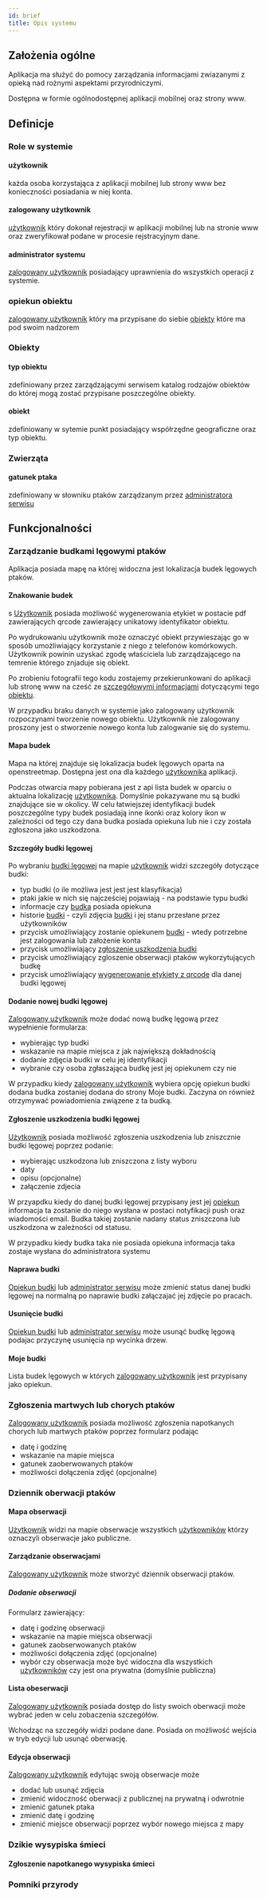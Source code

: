```yaml
---
id: brief
title: Opis systemu
---
```


## Założenia ogólne

Aplikacja ma służyć do pomocy zarządzania informacjami zwiazanymi z opieką nad rożnymi aspektami przyrodniczymi.

Dostępna w formie ogólnodostępnej aplikacji mobilnej oraz strony www.

## Definicje

### Role w systemie

#### użytkownik

każda osoba korzystająca z aplikacji mobilnej lub strony www bez konieczności posiadania w niej konta.

#### zalogowany użytkownik

[użytkownik](#użytkownik) który dokonał rejestracji w aplikacji mobilnej lub na stronie www oraz zweryfikował podane w procesie rejstracyjnym dane.

#### administrator systemu

[zalogowany użytkownik](#zalogowany-użytkownik) posiadający uprawnienia do wszystkich operacji z systemie.

### opiekun obiektu

[zalogowany użytkownik](#zalogowany-użytkownik) który ma przypisane do siebie [obiekty](#obiekt) które ma pod swoim nadzorem

### Obiekty

#### typ obiektu

zdefiniowany przez zarządzającymi serwisem katalog rodzajów obiektów do której mogą zostać przypisane poszczególne obiekty.

#### obiekt

zdefiniowany w sytemie punkt posiadający współrzędne geograficzne oraz typ obiektu.

### Zwierząta

#### gatunek ptaka

zdefiniowany w słowniku ptaków zarządzanym przez [administratora serwisu](#administrator-systemu)

## Funkcjonalności

### Zarządzanie budkami lęgowymi ptaków

Aplikacja posiada mapę na której widoczna jest lokalizacja budek lęgowych ptaków.

#### Znakowanie budek
s
[Użytkownik](#użytkownik) posiada możliwość wygenerowania etykiet w postacie pdf zawierających qrcode zawierający unikatowy identyfikator obiektu.

Po wydrukowaniu użytkownik może oznaczyć obiekt przywieszając go w sposób umożliwiający korzystanie z niego z telefonów komórkowych. Użytkownik powinin uzyskać zgodę właściciela lub zarządzającego na temrenie którego znjaduje się obiekt.

Po zrobieniu fotografii tego kodu zostajemy przekierunkowani do aplikacji lub stronę www na cześć ze [szczegółowymi informacjami](#szczegóły-budki-lęgowej) dotyczącymi tego [obiektu](#obiekt).

W przypadku braku danych w systemie jako zalogowany użytkownik rozpoczynami tworzenie nowego obiektu. Użytkownik nie zalogowany proszony jest o stworzenie nowego konta lub zalogwanie się do systemu.

#### Mapa budek

Mapa na której znajduje się lokalizacja budek lęgowych oparta na openstreetmap. Dostępna jest ona dla każdego [użytkownika](#użytkownik) aplikacji.

Podczas otwarcia mapy pobierana jest z api lista budek w oparciu o aktualna lokalizację [użytkownika](#użytkownik). Domyślnie pokazywane mu są budki znajdujące sie w okolicy.
W celu łatwiejszej identyfikacji budek poszczególne typy budek posiadają inne ikonki oraz kolory ikon w zależności od tego czy dana budka posiada opiekuna lub nie i czy została zgłoszona jako uszkodzona.

#### Szczegóły budki lęgowej

Po wybraniu [budki lęgowej](#obiekt) na mapie [użytkownik](#użytkownik) widzi szczegóły dotyczące budki:

* typ budki (o ile możliwa jest jest jest klasyfikacja)
* ptaki jakie w nich się najcześciej pojawiają - na podstawie typu budki
* informacje czy [budka](#obiekt) posiada opiekuna
* historie [budki](#obiekt) - czyli zdjęcia [budki](#obiekt) i jej stanu przesłane przez użytkowników
* przycisk umożliwiający zostanie opiekunem [budki](#obiekt) - wtedy potrzebne jest zalogowania lub założenie konta
* przycisk umożliwiający [zgłoszenie uszkodzenia budki](#zgłoszenie-uszkodzenia-budki-lęgowej)
* przycisk umożliwiający zgloszenie obserwacji ptaków wykorzytujących budkę
* przycisk umożliwiający [wygenerowanie etykiety z qrcode](#znakowanie-budek) dla danej budki lęgowej

#### Dodanie nowej budki lęgowej

[Zalogowany użytkownik](#zalogowany-użytkownik) może dodać nową budkę lęgową przez wypełnienie formularza:

* wybierając typ budki
* wskazanie na mapie miejsca z jak największą dokładnością
* dodanie zdjęcia budki w celu jej identyfikacji
* wybranie czy osoba zgłaszająca budkę jest jej opiekunem czy nie

W przypadku kiedy [zalogowany użytkownik](#zalogowany-użytkownik) wybiera opcję opiekun budki dodana budka zostaniej dodana do strony Moje budki. Zaczyna on również otrzymywać powiadomienia związene z ta budką.

#### Zgłoszenie uszkodzenia budki lęgowej

[Użytkownik](#użytkownik) posiada możliwość zgłoszenia uszkodzenia lub zniszcznie budki lęgowej poprzez podanie:

* wybierając uszkodzona lub zniszczona z listy wyboru
* daty
* opisu (opcjonalne)
* załączenie zdjecia

W przyapdku kiedy do danej budki lęgowej przypisany jest jej [opiekun](#opiekun-obiektu) informacja ta zostanie do niego wysłana w postaci notyfikacji push oraz wiadomości email. Budka takiej zostanie nadany status zniszczona lub uszkodzona w zależności od statusu.

W przypadku kiedy budka taka nie posiada opiekuna informacja taka zostaje wysłana do administratora systemu

#### Naprawa budki

[Opiekun budki](#opiekun-obiektu) lub [administrator serwisu](#administrator-systemu) może zmienić status danej budki lęgowej na normalną po naprawie budki załączajać  jej zdjęcie po pracach.

#### Usunięcie budki

[Opiekun budki](#opiekun-obiektu) lub [administrator serwisu](#administrator-systemu) może usunąć budkę lęgową podajac przyczynę usunięcia np wycinka drzew.

#### Moje budki

Lista budek lęgowych w których [zalogowany użytkownik](#zalogowany-użytkownik) jest przypisany jako opiekun.

### Zgłoszenia martwych lub chorych ptaków

[Zalogowany użytkownik](#zalogowany-użytkownik) posiada możliwość zgłoszenia napotkanych chorych lub martwych ptaków poprzez formularz podając

* datę i godzinę
* wskazanie na mapie miejsca
* gatunek zaoberwowanych ptaków
* możliwości dołączenia zdjęć (opcjonalne)

### Dziennik oberwacji ptaków

#### Mapa obserwacji

[Użytkownik](#użytkownik) widzi na mapie obserwacje wszystkich [użytkowników](#użytkownik) którzy oznaczyli obserwacje jako publiczne.

#### Zarządzanie obserwacjami

[Zalogowany użytkownik](#zalogowany-użytkownik) może stworzyć dziennik obserwacji ptaków.

##### Dodanie obserwacji

Formularz zawierający:

* datę i godzinę obserwacji
* wskazanie na mapie miejsca obserwacji
* gatunek zaobserwowanych ptaków
* możliwości dołączenia zdjęć (opcjonalne)
* wybór czy obserwacja może być widoczna dla wszystkich [użytkowników](#użytkownik) czy jest ona prywatna (domyślnie publiczna)

#### Lista obeserwacji

[Zalogowany użytkownik](#zalogowany-użytkownik) posiada dostęp do listy swoich oberwacji może wybrać jeden w celu zobaczenia szczegółów.

Wchodząc na szczegóły widzi podane dane. Posiada on możliwość wejścia w tryb edycji lub usunąć oberwację.

#### Edycja obserwacji

[Zalogowany użytkownik](#zalogowany-użytkownik) edytując swoją obserwacje może

* dodać lub usunąć zdjęcia
* zmienić widoczność oberwacji z publicznej na prywatną i odwrotnie
* zmienić gatunek ptaka
* zmienić datę i godzinę
* zmienić miejsce obserwacji poprzez wybór nowego miejsca z mapy

### Dzikie wysypiska śmieci

#### Zgłoszenie napotkanego wysypiska śmieci

### Pomniki przyrody
